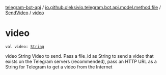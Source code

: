 [telegram-bot-api](../../index.md) / [io.github.oleksivio.telegram.bot.api.model.method.file](../index.md) / [SendVideo](index.md) / [video](./video.md)

# video

`val video: `[`String`](https://kotlinlang.org/api/latest/jvm/stdlib/kotlin/-string/index.html)

video  String Video to send. Pass a file_id as String to send a video that
exists on the Telegram servers (recommended), pass an HTTP URL as a String for Telegram to
get a video from the Internet

